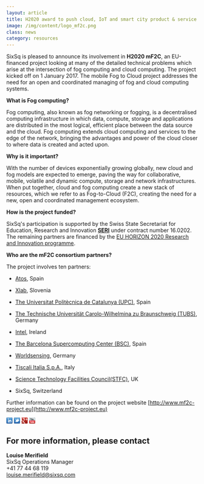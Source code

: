 ```yaml
---
layout: article
title: H2020 award to push cloud, IoT and smart city product & service development
image: /img/content/logo_mf2c.png
class: news
category: resources
---
```


SixSq is pleased to announce its involvement in **H2020 mF2C**, an EU-financed project looking at  many of the detailed technical problems which arise at the intersection of fog computing and cloud computing. The project kicked off on 1 January 2017. The mobile Fog to Cloud project addresses the need for an open and coordinated managing of fog and cloud computing systems.

**What is Fog computing?**

Fog computing, also known as fog networking or fogging, is a decentralised computing infrastructure in which data, compute, storage and applications are distributed in the most logical, efficient place between the data source and the cloud. Fog computing extends cloud computing and services to the edge of the network, bringing the advantages and power of the cloud closer to where data is created and acted upon.

**Why is it important?**

With the number of devices exponentially growing globally, new cloud and fog models are expected to emerge, paving the way for collaborative, mobile, volatile and dynamic compute, storage and network infrastructures. When put together, cloud and fog computing create a new stack of resources, which we refer to as Fog-to-Cloud (F2C), creating the need for a new, open and coordinated management ecosystem.

**How is the project funded?**

SixSq's participation is supported by the Swiss State Secretariat for Education, Research and Innovation **[SERI][seri]** under contract number 16.0202. The remaining partners are  financed by the [EU HORIZON 2020 Research and Innovation programme](https://ec.europa.eu/programmes/horizon2020/en/what-horizon-2020).


**Who are the mF2C consortium partners?**

The project involves ten partners:

- [Atos](http://booklet.atosresearch.eu), Spain

- [Xlab](http://www.xlab.si/?lang=en), Slovenia 

- [The Universitat Politècnica de Catalunya (UPC)](http://www.upc.edu), Spain

- [The Technische Universität Carolo-Wilhelmina zu Braunschweig (TUBS)](https://www.tu-braunschweig.de), Germany

- [Intel](http://www.intel.eu/content/www/eu/en/research/intel-labs.html), Ireland

- [The Barcelona Supercomputing Center (BSC)](https://www.bsc.es), Spain 

- [Worldsensing](http://www.worldsensing.com), Germany

- [Tiscali Italia S.p.A.](http://investors.tiscali.it/it/), Italy

- [Science Technology Facilities Council(STFC)](http://www.stfc.ac.uk), UK


- SixSq, Switzerland 

Further information can be found on the project website [http://www.mf2c-project.eu](http://www.mf2c-project.eu)



<a href="http://linkedin.com/company/sixsq"><img src="/img/design/linkedin_small.png" alt="LinkedIn" width="16" /></a> <a href="http://twitter.com/@sixsq"><img src="/img/design/twitter_small.png" alt="Twitter" width="16" /></a> <a href="http://plus.google.com/+sixsq"><img src="/img/design/google_plus_small.png" alt="Google+" width="16" /></a> <a href="https://www.youtube.com/channel/UCGYw3n7c-QsDtsVH32By1-g"><img src="/img/design/youtube_small.png" alt="Youtube" width="16"/></a>


For more information, please contact
----

**Louise Merifield**  
SixSq Operations Manager  
+41 77 44 68 119  
[louise.merifield@sixsq.com](mailto:louise.merifield@sixsq.com)

[seri]: https://www.sbfi.admin.ch/sbfi/en/home.html



